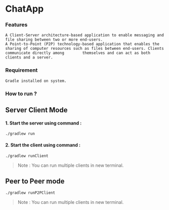 # ChatApp

### Features
	A Client-Server architecture-based application to enable messaging and file sharing between two or more end-users. 
	A Point-to-Point (P2P) technology-based application that enables the sharing of computer resources such as files between end-users. Clients communicate directly among        themselves and can act as both clients and a server.

### Requirement
	Gradle installed on system.


### How to run ?

## Server Client Mode
#### 1. Start the server using command :
`./gradlew run`
#### 2. Start the client using command :
`./gradlew runClient`
> Note : You can run multiple clients in new terminal.

## Peer to Peer mode
`./gradlew runP2PClient`
> Note : You can run multiple clients in new terminal.

